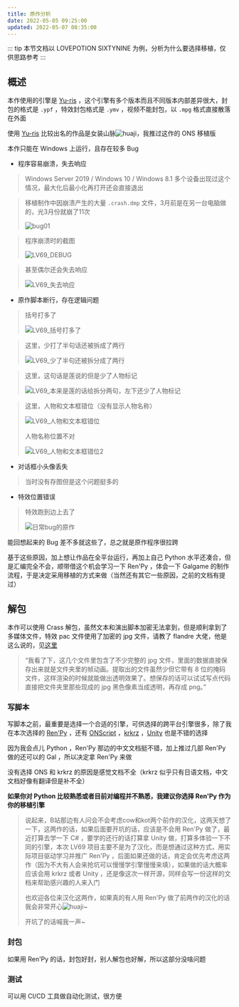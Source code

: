 ```yaml
---
title: 原作分析
date: 2022-05-05 09:25:00
updated: 2022-05-07 08:35:00
---
```


::: tip
本节文档以 LOVEPOTION SIXTYNINE 为例，分析为什么要选择移植，仅供思路参考
:::

## 概述

本作使用的引擎是 [Yu-ris](http://yu-ris.com/) ，这个引擎有多个版本而且不同版本内部差异很大，封包的格式是 `.ypf` ，特效封包格式是 `.ymv` ，视频不能封包，以 `.mpg` 格式直接散落在外面

使用 [Yu-ris](http://yu-ris.com/) 比较出名的作品是女装山脉![huaji](https://cdn.jsdelivr.net/gh/luckykeeper/LuckyBlog_RS@main/face/huaji.aqdzo604ncs.png)，我推过这作的 ONS 移植版

本作只能在 Windows 上运行，且存在较多 Bug

- 程序容易崩溃，失去响应

> Windows Server 2019 / Windows 10 / Windows 8.1 多个设备出现过这个情况，最大化后最小化再打开还会直接退出

> 移植制作中因崩溃产生的大量 `.crash.dmp` 文件，3月前是在另一台电脑做的，光3月份就崩了11次
>
> ![bug01](/Doc/images/chinese-localization/原作分析/bug01.PNG)

> 程序崩溃时的截图
>
> ![LV69_DEBUG](/Doc/images/chinese-localization/原作分析/LV69_DEBUG.PNG)

> 甚至偶尔还会失去响应
>
> ![LV69_失去响应](/Doc/images/chinese-localization/原作分析/LV69_失去响应.PNG)

- 原作脚本断行，存在逻辑问题

> 括号打多了
>
> ![LV69_括号打多了](/Doc/images/chinese-localization/原作分析/LV69_括号打多了.PNG)

>这里，少打了半句话还被拆成了两行
>
>![LV69_少了半句还被拆分成了两行](/Doc/images/chinese-localization/原作分析/LV69_少了半句还被拆分成了两行.PNG)

> 这里，这句话是莲说的但是少了人物标记
>
> ![LV69_本来是莲的话给拆分两句，左下还少了人物标记](/Doc/images/chinese-localization/原作分析/LV69_本来是莲的话给拆分两句，左下还少了人物标记.PNG)

> 这里，人物和文本框错位（没有显示人物名称）
>
> ![LV69_人物和文本框错位](/Doc/images/chinese-localization/原作分析/LV69_人物和文本框错位.PNG)
>
> 人物名称位置不对
>
> ![LV69_人物和文本框错位2](/Doc/images/chinese-localization/原作分析/LV69_人物和文本框错位2.PNG)

- 对话框小头像丢失

> 当时没有存图但是这个问题挺多的

- 特效位置错误

> 特效跑到边上去了
>
> ![日常bug的原作](/Doc/images/chinese-localization/原作分析/日常bug的原作.PNG)

能回想起来的 Bug 差不多就这些了，总之就是原作程序很拉跨

基于这些原因，加上想让作品在全平台运行，再加上自己 Python 水平还凑合，但是汇编完全不会，顺带借这个机会学习一下 Ren'Py ，体会一下 Galgame 的制作流程，于是决定采用移植的方式来做（当然还有其它一些原因，之前的文档有提过）

## 解包

本作可以使用 Crass 解包，虽然文本和演出脚本加密无法拿到，但是顺利拿到了多媒体文件，特效 pac 文件使用了加密的 jpg 文件，请教了 flandre 大佬，他是这么说的，见[这里](https://flandre-scarlet.moe/blog/629/)

> “我看了下，这几个文件里包含了不少完整的 jpg 文件，里面的数据直接保存出来就是文件夹里的帧动画。提取出的文件虽然少但它带有 8 位的掩码文件，这样渲染的时候就能做出透明效果了。想保存的话可以试试写点代码直接把文件夹里那些现成的 jpg 黑色像素当成透明，再存成 png。”

### 写脚本

写脚本之前，最重要是选择一个合适的引擎，可供选择的跨平台引擎很多，除了我在本次选择的 [Ren'Py](https://flandre-scarlet.moe/blog/629/) ，还有 [ONScript](https://onscripter.osdn.jp/onscripter.html) ，[krkrz](http://krkrz.github.io/) ，[Unity](https://unity.cn/) 也是不错的选择

因为我会点儿 Python ，Ren'Py 那边的中文文档挺不错，加上推过几部 Ren'Py 做的还可以的 Gal ，所以决定拿 Ren'Py 来做

没有选择 ONS 和 krkrz 的原因是感觉文档不全（krkrz 似乎只有日语文档，中文文档好像有翻译但是补不全）

**如果你对 Python 比较熟悉或者目前对编程并不熟悉，我建议你选择 Ren'Py 作为你的移植引擎**

> 说起来，B站那边有人问会不会考虑cow和kot两个前作的汉化，这两天想了一下，这两作的话，如果后面要开坑的话，应该是不会用 Ren'Py 做了，最近打算去学一下 C# ，要学的还行的话打算拿 Unity 做，打算多体验一下不同的引擎，本次 LV69 项目主要不是为了汉化，而是想通过这种方式，用实际项目驱动学习并推广 Ren'Py ，后面如果还做的话，肯定会优先考虑这两作（因为不大有人会来抢坑可以慢慢学引擎慢慢来填），如果做的话大概率应该会用 krkrz 或者 Unity ，还是像这次一样开源，同样会写一份这样的文档来帮助感兴趣的人来入门
>
> 也欢迎各位来汉化这两作，如果真的有人用 Ren'Py 做了前两作的汉化的话我会非常开心![huaji](https://cdn.jsdelivr.net/gh/luckykeeper/LuckyBlog_RS@main/face/huaji.aqdzo604ncs.png)~
>
> 开坑了的话喊我一声~

### 封包

如果用 Ren'Py 的话，封包好封，别人解包也好解，所以这部分没啥问题

### 测试

可以用 CI/CD 工具做自动化测试，很方便

